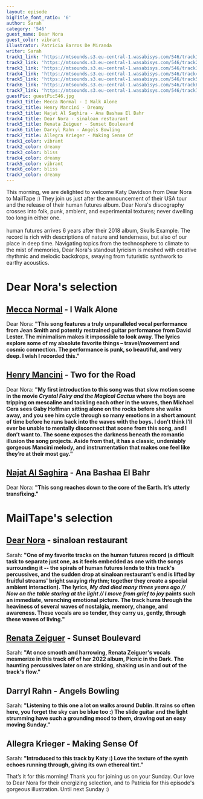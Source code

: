```yaml
---
layout: episode
bigTitle_font_ratio: '6'
author: Sarah
category: '546'
guest_name: Dear Nora
guest_color: vibrant
illustrator: Patricia Barros De Miranda
writer: Sarah
track1_link: 'https://mtsounds.s3.eu-central-1.wasabisys.com/546/track1.mp3'
track2_link: 'https://mtsounds.s3.eu-central-1.wasabisys.com/546/track2.mp3'
track3_link: 'https://mtsounds.s3.eu-central-1.wasabisys.com/546/track3.mp3'
track4_link: 'https://mtsounds.s3.eu-central-1.wasabisys.com/546/track4.mp3'
track5_link: 'https://mtsounds.s3.eu-central-1.wasabisys.com/546/track5.mp3'
track6_link: 'https://mtsounds.s3.eu-central-1.wasabisys.com/546/track6.mp3'
track7_link: 'https://mtsounds.s3.eu-central-1.wasabisys.com/546/track7.mp3'
guestPic: guestPic546.jpg
track1_title: Mecca Normal - I Walk Alone
track2_title: Henry Mancini - Dreamy
track3_title: Najat Al Saghira - Ana Bashaa El Bahr
track4_title: Dear Nora - sinaloan restaurant
track5_title: Renata Zeiguer - Sunset Boulevard
track6_title: Darryl Rahn - Angels Bowling
track7_title: Allegra Krieger - Making Sense Of
track1_color: vibrant
track2_color: dreamy
track3_color: bliss
track4_color: dreamy
track5_color: vibrant
track6_color: bliss
track7_color: dreamy
---
```

<p id="introduction">
	This morning, we are delighted to welcome Katy Davidson from Dear Nora to MailTape :) They join us just after the announcement of their USA tour and the release of their human futures album. Dear Nora's discography crosses into folk, punk, ambient, and experimental textures; never dwelling too long in either one. 
	<br><br>
  human futures arrives 6 years after their 2018 album, Skulls Example. The record is rich with descriptions of nature and tenderness, but also of our place in deep time. Navigating topics from the technosphere to climate to the mist of memories, Dear Nora's standout lyricism is meshed with creative rhythmic and melodic backdrops, swaying from futuristic synthwork to earthy acoustics. 
</p>

# Dear Nora's selection

## [Mecca Normal](https://www.solseppy.world/test) - I Walk Alone

Dear Nora: **"**This song features a truly unparalleled vocal performance from Jean Smith and potently restrained guitar performance from David Lester. The minimalism makes it impossible to look away. The lyrics explore some of my absolute favorite things – travel/movement and cosmic connection. The performance is punk, so beautiful, and very deep. I wish I recorded this.**"**

## [Henry Mancini](https://www.davidbowie.com/news) - Two for the Road

Dear Nora: **"**My first introduction to this song was that slow motion scene in the movie _Crystal Fairy and the Magical Cactus_ where the boys are tripping on mescaline and tackling each other in the waves, then Michael Cera sees Gaby Hoffman sitting alone on the rocks before she walks away, and you see him cycle through so many emotions in a short amount of time before he runs back into the waves with the boys. I don’t think I’ll ever be unable to mentally disconnect that scene from this song, and I don’t want to. The scene exposes the darkness beneath the romantic illusion the song projects. Aside from that, it has a classic, undeniably gorgeous Mancini melody, and instrumentation that makes one feel like they’re at their most gay.**"**

## [Najat Al Saghira](https://laurajeanmusic.bandcamp.com/) - Ana Bashaa El Bahr

Dear Nora: **"**This song reaches down to the core of the Earth. It’s utterly transfixing.**"**

# MailTape's selection

## [Dear Nora](https://www.instagram.com/aleeshadibbs/?hl=en-gb) - sinaloan restaurant
Sarah: **"**One of my favorite tracks on the human futures record (a difficult task to separate just one, as it feels embedded as one with the songs surrounding it -- the spirals of human futures lends to this track's percussives, and the sudden drop at sinaloan restaurant's end is lifted by fruitful streams' bright swaying rhythm; together they create a special ambient interaction). The lyrics, _My dad died many times years ago // Now on the table staring at the light // I move from grief to joy_ paints such an immediate, wrenching emotional picture. The track hums through the heaviness of several waves of nostalgia, memory, change, and awareness. These vocals are so tender, they carry us, gently, through these waves of living.**"**

## [Renata Zeiguer](https://www.instagram.com/aleeshadibbs/?hl=en-gb) - Sunset Boulevard

Sarah: **"**At once smooth and harrowing, Renata Zeiguer's vocals mesmerize in this track off of her 2022 album, Picnic in the Dark. The haunting percussives later on are striking, shaking us in and out of the track's flow.**"**

## Darryl Rahn - Angels Bowling

Sarah: **"**Listening to this one a lot on walks around Dublin. It rains so often here, you forget the sky can be blue too :) The slide guitar and the light strumming have such a grounding mood to them, drawing out an easy moving Sunday.**"**

## Allegra Krieger - Making Sense Of

Sarah: **"**Introduced to this track by Katy :) Love the texture of the synth echoes running through, giving its own ethereal tint.**"**

<p id="outroduction">That’s it for this morning! Thank you for joining us on your Sunday. Our love to Dear Nora for their energizing selection, and to Patricia for this episode's gorgeous illustration. Until next Sunday :)</p>
